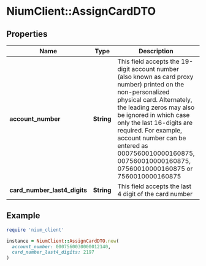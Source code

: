 # NiumClient::AssignCardDTO

## Properties

| Name | Type | Description | Notes |
| ---- | ---- | ----------- | ----- |
| **account_number** | **String** | This field accepts the 19-digit account number (also known as card proxy number) printed on the non-personalized physical card. Alternately, the leading zeros may also be ignored in which case only the last 16-digits are required. For example, account number can be entered as 0007560010000160875, 007560010000160875, 07560010000160875 or 7560010000160875 |  |
| **card_number_last4_digits** | **String** | This field accepts the last 4 digit of the card number |  |

## Example

```ruby
require 'nium_client'

instance = NiumClient::AssignCardDTO.new(
  account_number: 0007560030000012140,
  card_number_last4_digits: 2197
)
```

